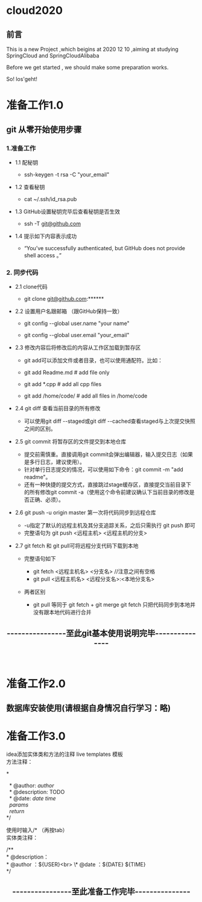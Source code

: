 # cloud2020
## 前言

This is a new Project ,which beigins at 2020 12 10 ,aiming at studying SpringCloud and SpringCloudAlibaba

Before we get started , we should make some preparation works.

So! los'geht!

# 准备工作1.0
## git 从零开始使用步骤
### 1.准备工作
+ 1.1 配秘钥
    + ssh-keygen -t rsa -C "your_email"
+ 1.2 查看秘钥
   + cat ~/.ssh/id_rsa.pub

+ 1.3 GitHub设置秘钥完毕后查看秘钥是否生效
     + ssh -T git@github.com
+ 1.4 提示如下内容表示成功
   + “You’ve successfully authenticated, but GitHub does not provide shell access 。”

### 2. 同步代码
+ 2.1 clone代码
   + git clone git@github.com:******

+ 2.2 设置用户名跟邮箱 （跟GitHub保持一致）
   + git config --global user.name "your name"

   + git config --global user.email "your_email"
+ 2.3 修改内容后将修改后的内容从工作区加载到暂存区
   + git add可以添加文件或者目录，也可以使用通配符。比如：

   +  git add Readme.md    # add file only

   +  git add *.cpp        # add all cpp files

   +  git add /home/code/  # add all files in /home/code
+ 2.4  git diff 查看当前目录的所有修改
    + 可以使用git diff --staged或git diff --cached查看staged与上次提交快照之间的区别。

      
+ 2.5 git commit 将暂存区的文件提交到本地仓库

   + 提交前需慎重。直接调用git commit会弹出编辑器，输入提交日志（如果是多行日志，建议使用）。
   + 针对单行日志提交的情况，可以使用如下命令：git commit -m "add readme"。
   + 还有一种快捷的提交方式，直接跳过stage缓存区，直接提交当前目录下的所有修改git commit -a（使用这个命令前建议确认下当前目录的修改是否正确、必须）。

+ 2.6 git push -u origin master 第一次将代码同步到远程仓库

   + -u指定了默认的远程主机及其分支追踪关系，之后只需执行 
   git push 即可
   + 完整语句为 git push <远程主机> <远程主机的分支>

+ 2.7 git fetch 和 git pull可将远程分支代码下载到本地

   + 完整语句如下 
      + git fetch <远程主机名> <分支名> //注意之间有空格
      +  git pull <远程主机名> <远程分支名>:<本地分支名>
   
   + 两者区别
      + git pull 等同于 git fetch + git merge
      git fetch 只把代码同步到本地并没有跟本地代码进行合并 

<center><h2>----------------至此git基本使用说明完毕---------------</h2></center>
<br>


# 准备工作2.0


## 数据库安装使用(请根据自身情况自行学习：略)

# 准备工作3.0
idea添加实体类和方法的注释
live templates 模板<br>
方法注释：

\*

&nbsp; \* @author: $author$<br>
&nbsp; \* @description: TODO<br>
&nbsp; \* @date: $date$ $time$<br>
&nbsp; $params$<br>
&nbsp; $return$<br>
 */

 使用时输入/* （再按tab）<br>
 实体类注释：<br>

 /**<br>
 \* @description：<br>
 \* @author     ：${USER}<br>
 \* @date       ：${DATE} ${TIME}<br>
 */


<center><h2>----------------至此准备工作完毕---------------</h2></center>
<br>




